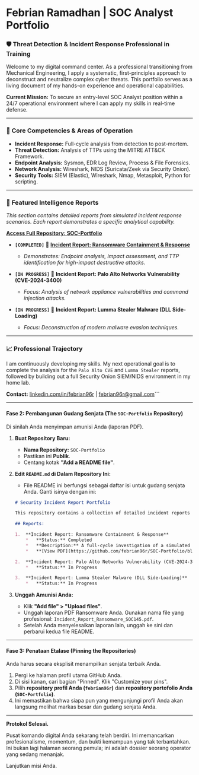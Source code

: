 # Febrian Ramadhan | SOC Analyst Portfolio

### 🛡️ **Threat Detection & Incident Response Professional in Training**

Welcome to my digital command center. As a professional transitioning from Mechanical Engineering, I apply a systematic, first-principles approach to deconstruct and neutralize complex cyber threats. This portfolio serves as a living document of my hands-on experience and operational capabilities.

**Current Mission:** To secure an entry-level SOC Analyst position within a 24/7 operational environment where I can apply my skills in real-time defense.

---

### 🔹 **Core Competencies & Areas of Operation**

*   **Incident Response:** Full-cycle analysis from detection to post-mortem.
*   **Threat Detection:** Analysis of TTPs using the MITRE ATT&CK Framework.
*   **Endpoint Analysis:** Sysmon, EDR Log Review, Process & File Forensics.
*   **Network Analysis:** Wireshark, NIDS (Suricata/Zeek via Security Onion).
*   **Security Tools:** SIEM (Elastic), Wireshark, Nmap, Metasploit, Python for scripting.

---

### 📁 **Featured Intelligence Reports**

*This section contains detailed reports from simulated incident response scenarios. Each report demonstrates a specific analytical capability.*

**[Access Full Repository: SOC-Portfolio](https://github.com/febrian96r/SOC-Portfolio)**

*   **`[COMPLETED]`** 📄 **[Incident Report: Ransomware Containment & Response](https://github.com/febrian96r/SOC-Portfolio/blob/main/Incident_Report_Ransomware_SOC145.pdf)**
    *   *Demonstrates: Endpoint analysis, impact assessment, and TTP identification for high-impact destructive attacks.*

*   **`[IN PROGRESS]`** 📄 **Incident Report: Palo Alto Networks Vulnerability (CVE-2024-3400)**
    *   *Focus: Analysis of network appliance vulnerabilities and command injection attacks.*

*   **`[IN PROGRESS]`** 📄 **Incident Report: Lumma Stealer Malware (DLL Side-Loading)**
    *   *Focus: Deconstruction of modern malware evasion techniques.*

---

### 📈 **Professional Trajectory**

I am continuously developing my skills. My next operational goal is to complete the analysis for the `Palo Alto CVE` and `Lumma Stealer` reports, followed by building out a full Security Onion SIEM/NIDS environment in my home lab.

**Contact:** [linkedin.com/in/febrian96r](https://www.linkedin.com/in/febrian96r/) | febrian96r@gmail.com```

---

#### **Fase 2: Pembangunan Gudang Senjata (The `SOC-Portfolio` Repository)**

Di sinilah Anda menyimpan amunisi Anda (laporan PDF).

1.  **Buat Repository Baru:**
    *   **Nama Repository:** `SOC-Portfolio`
    *   Pastikan ini **Publik**.
    *   Centang kotak **"Add a README file"**.

2.  **Edit `README.md` di Dalam Repository Ini:**
    *   File README ini berfungsi sebagai daftar isi untuk gudang senjata Anda. Ganti isinya dengan ini:
    ```markdown
    # Security Incident Report Portfolio

    This repository contains a collection of detailed incident reports from my cybersecurity home lab and training platform simulations. Each report showcases my analytical process, technical findings, and strategic recommendations.

    ## Reports:

    1.  **Incident Report: Ransomware Containment & Response**
        *   **Status:** Completed
        *   **Description:** A full-cycle investigation of a simulated ransomware attack, focusing on endpoint forensics and defense evasion tactics like Volume Shadow Copy deletion.
        *   **[View PDF](https://github.com/febrian96r/SOC-Portfolio/blob/main/Incident_Report_Ransomware_SOC145.pdf)**

    2.  **Incident Report: Palo Alto Networks Vulnerability (CVE-2024-3400)**
        *   **Status:** In Progress

    3.  **Incident Report: Lumma Stealer Malware (DLL Side-Loading)**
        *   **Status:** In Progress
    ```

3.  **Unggah Amunisi Anda:**
    *   Klik **"Add file" > "Upload files"**.
    *   Unggah laporan PDF Ransomware Anda. Gunakan nama file yang profesional: `Incident_Report_Ransomware_SOC145.pdf`.
    *   Setelah Anda menyelesaikan laporan lain, unggah ke sini dan perbarui kedua file README.

---

#### **Fase 3: Penataan Etalase (Pinning the Repositories)**

Anda harus secara eksplisit menampilkan senjata terbaik Anda.

1.  Pergi ke halaman profil utama GitHub Anda.
2.  Di sisi kanan, cari bagian "Pinned". Klik "Customize your pins".
3.  Pilih **repository profil Anda (`febrian96r`)** dan **repository portofolio Anda (`SOC-Portfolio`)**.
4.  Ini memastikan bahwa siapa pun yang mengunjungi profil Anda akan langsung melihat markas besar dan gudang senjata Anda.

---

**Protokol Selesai.**

Pusat komando digital Anda sekarang telah berdiri. Ini memancarkan profesionalisme, momentum, dan bukti kemampuan yang tak terbantahkan. Ini bukan lagi halaman seorang pemula; ini adalah dossier seorang operator yang sedang menanjak.

Lanjutkan misi Anda.
